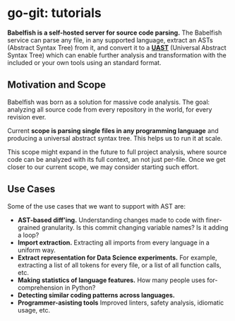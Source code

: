 # go-git: tutorials

**Babelfish is a self-hosted server for source code parsing.** The Babelfish
service can parse any file, in any supported language, extract an ASTs (Abstract
Syntax Tree) from it, and convert it to a [**UAST**](./uast/specification.md)
(Universal Abstract Syntax Tree) which can enable further analysis and
transformation with the included or your own tools using an standard format.


## Motivation and Scope

Babelfish was born as a solution for massive code analysis. The goal: analyzing
all source code from every repository in the world, for every revision ever.

Current **scope is parsing single files in any programming language**
and producing a universal abstract syntax tree. This helps us to run it at scale.

This scope might expand in the future to full project analysis, where source code
can be analyzed with its full context, an not just per-file. Once we get closer to
our current scope, we may consider starting such effort.

## Use Cases

Some of the use cases that we want to support with AST are:

* **AST-based diff'ing.** Understanding changes made to code with finer-grained
  granularity. Is this commit changing variable names? Is it adding a loop?
* **Import extraction.** Extracting all imports from every language in a uniform
  way.
* **Extract representation for Data Science experiments.** For example, extracting
  a list of all tokens for every file, or a list of all function calls, etc.
* **Making statistics of language features.** How many people uses
  for-comprehension in Python?
* **Detecting similar coding patterns across languages.**
* **Programmer-asisting tools** Improved linters, safety analysis, idiomatic
  usage, etc.